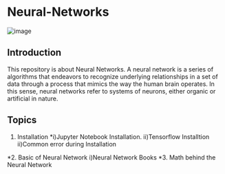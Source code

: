 # Neural-Networks
![image](https://user-images.githubusercontent.com/59665707/125332716-32e7f400-e36b-11eb-9c66-bc26aba4b11f.png)

## Introduction

This repository is about Neural Networks. A neural network is a series of algorithms that endeavors to recognize underlying relationships in a set of data through a process that mimics the way the human brain operates. In this sense, neural networks refer to systems of neurons, either organic or artificial in nature.

## Topics

1. Installation
*i)Jupyter Notebook Installation.
ii)Tensorflow Installtion
ii)Common error during Installation 

*2. Basic of Neural Network
i)Neural Network Books
*3. Math behind the Neural Network





